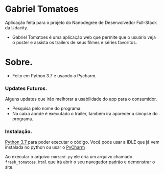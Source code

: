 # Gabriel Tomatoes

Aplicação feita para o projeto do Nanodegree de Desenvolvedor Full-Stack da Udacity.

  - Gabriel Tomatoes é uma aplicação web que permite que o usuário veja o poster e assista os trailers de seus filmes e séries favoritos.

# Sobre.

  - Feito em Python 3.7 e usando o Pycharm.

### Updates Futuros.

Alguns updates que irão melhorar a usabilidade do app para o consumidor.

* Pesquisa pelo nome do programa.
* Na caixa aonde é executado o trailer, também ira aparecer a sinopse do programa.

### Instalação.

[Python 3.7 ](https://www.python.org/) para poder executar o código.
Você pode usar a IDLE que já vem instalada no python ou usar o [PyCharm](https://www.jetbrains.com/pycharm/)

Ao executar o arquivo ```content.py``` ele cria um arquivo chamado ```fresh_tomatoes.html``` que irá abrir o seu navegador padrão e demonstrar o site.
